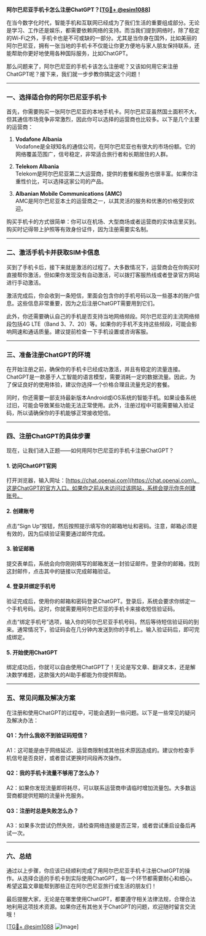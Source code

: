 **阿尔巴尼亚手机卡怎么注册ChatGPT？[[TG💪+ @esim1088](https://t.me/s/esim1088)]**

在当今数字化时代，智能手机和互联网已经成为了我们生活的重要组成部分。无论是学习、工作还是娱乐，都需要依赖网络的支持。而当我们提到网络时，除了稳定的Wi-Fi之外，手机卡也是不可或缺的一部分。尤其是当你身在国外，比如美丽的阿尔巴尼亚，拥有一张当地的手机卡不仅能让你更方便地与家人朋友保持联系，还能帮助你更好地使用各种国际服务，比如ChatGPT。

那么问题来了，阿尔巴尼亚的手机卡该怎么注册呢？又该如何用它来注册ChatGPT呢？接下来，我们就一步步教你搞定这个问题！

---

### **一、选择适合你的阿尔巴尼亚手机卡**

首先，你需要购买一张阿尔巴尼亚的本地手机卡。阿尔巴尼亚虽然国土面积不大，但其通信市场竞争非常激烈，因此你可以选择的运营商也比较多。以下是几个主要的运营商：

1. **Vodafone Albania**  
   Vodafone是全球知名的通信公司，在阿尔巴尼亚也有很大的市场份额。它的网络覆盖范围广，信号稳定，非常适合旅行者和长期居住的人群。

2. **Telekom Albania**  
   Telekom是阿尔巴尼亚第二大运营商，提供的套餐和服务也很丰富。如果你注重性价比，可以选择这家公司的产品。

3. **Albanian Mobile Communications (AMC)**  
   AMC是阿尔巴尼亚本土的运营商之一，以其灵活的服务和优惠的价格受到欢迎。

购买手机卡的方式很简单：你可以在机场、大型商场或者运营商的实体店里买到。购买时记得带上护照等有效身份证件，因为注册需要实名制。

---

### **二、激活手机卡并获取SIM卡信息**

买到了手机卡后，接下来就是激活的过程了。大多数情况下，运营商会在你购买时直接帮你激活，但如果你发现没有自动激活，可以拨打客服热线或者登录官方网站进行手动激活。

激活完成后，你会收到一条短信，里面会包含你的手机号码以及一些基本的账户信息。这些信息非常重要，因为之后注册ChatGPT需要用到它们。

此外，你还需要确认自己的手机是否支持当地网络频段。阿尔巴尼亚的主流网络频段包括4G LTE（Band 3、7、20）等。如果你的手机不支持这些频段，可能会影响网速和通话质量。建议提前检查一下手机设置或咨询客服。

---

### **三、准备注册ChatGPT的环境**

在开始注册之前，确保你的手机卡已经成功激活，并且有稳定的流量连接。ChatGPT是一款基于人工智能的语言模型，需要消耗一定的数据流量。因此，为了保证良好的使用体验，建议你选择一个价格合理且流量充足的套餐。

同时，你还需要一部支持最新版本Android或iOS系统的智能手机。如果设备系统过旧，可能会导致某些功能无法正常使用。此外，注册过程中可能需要输入验证码，所以请确保你的手机能够正常接收短信。

---

### **四、注册ChatGPT的具体步骤**

现在，让我们进入正题——如何用阿尔巴尼亚的手机卡注册ChatGPT？

#### **1. 访问ChatGPT官网**

打开浏览器，输入网址：[https://chat.openai.com](https://chat.openai.com)。这是ChatGPT的官方入口。如果你之前从未访问过该网站，系统会提示你先创建账号。

#### **2. 创建账号**

点击“Sign Up”按钮，然后按照提示填写你的邮箱地址和密码。注意，邮箱必须是有效的，因为后续验证需要通过邮件完成。

#### **3. 验证邮箱**

提交表单后，系统会向你刚刚填写的邮箱发送一封验证邮件。登录你的邮箱，找到这封邮件，点击其中的链接以完成邮箱验证。

#### **4. 登录并绑定手机号**

验证完成后，使用你的邮箱和密码登录ChatGPT。登录后，系统会要求你绑定一个手机号码。这时，你就需要用阿尔巴尼亚的手机卡来接收短信验证码。

点击“绑定手机号”选项，输入你的阿尔巴尼亚手机号码，然后等待短信验证码的到来。通常情况下，验证码会在几分钟内发送到你的手机上。输入验证码后，即可完成绑定。

#### **5. 开始使用ChatGPT**

绑定成功后，你就可以自由使用ChatGPT了！无论是写文章、翻译文本，还是解决数学难题，这款强大的AI助手都能为你提供帮助。

---

### **五、常见问题及解决方案**

在注册和使用ChatGPT的过程中，可能会遇到一些问题。以下是一些常见的疑问及解决办法：

#### **Q1：为什么我收不到验证码短信？**
A1：这可能是由于网络延迟、运营商限制或其他技术原因造成的。建议你检查手机信号是否良好，或者尝试更换时间段再次操作。

#### **Q2：我的手机卡流量不够用了怎么办？**
A2：如果你发现流量即将耗尽，可以联系运营商申请临时增加流量包。大多数运营商都提供短期的流量补充服务。

#### **Q3：注册时总是失败怎么办？**
A3：如果多次尝试仍然失败，请检查网络连接是否正常，或者尝试重启设备后再试一次。

---

### **六、总结**

通过以上步骤，你应该已经顺利完成了用阿尔巴尼亚手机卡注册ChatGPT的操作。从选择合适的手机卡到实际使用ChatGPT，每一个环节都需要耐心和细心。希望这篇文章能帮到那些正在阿尔巴尼亚旅行或生活的朋友们！

最后提醒大家，无论是在哪里使用ChatGPT，都要遵守相关法律法规，合理合法地利用这项技术资源。如果你还有其他关于ChatGPT的问题，欢迎随时留言交流哦！

[[TG💪+ @esim1088](https://t.me/s/esim1088) ![Image](https://i.postimg.cc/4NQfJmqS/Snipaste-2025-05-13-00-14-12.png)]
